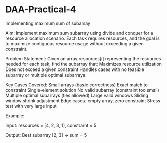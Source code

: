 # DAA-Practical-4
Implementing maximum sum of subarray

Aim:
Implement maximum sum subarray using divide and conquer for a resource allocation scenario. Each task requires resources, and the goal is to maximize contiguous resource usage without exceeding a given constraint.

Problem Statement:
Given an array resources[i] representing the resources needed for each task, find the subarray that:
Maximizes resource utilization
Does not exceed a given constraint
Handles cases with no feasible subarray or multiple optimal subarrays

Key Cases Covered:
Small arrays (basic correctness)
Exact match to constraint
Single-element solution
No valid subarray (constraint too small)
Multiple optimal subarrays (ties allowed)
Large valid windows
Sliding window shrink adjustment
Edge cases: empty array, zero constraint
Stress test with very large input

Example:

Input: resources = [4, 2, 3, 1], constraint = 5

Output: Best subarray [2, 3] → sum = 5
